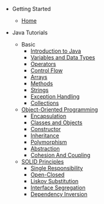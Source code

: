 * Getting Started
  * [Home](/)  

* Java Tutorials
  * Basic
    * [Introduction to Java](/blogs/java/basic/Introduction.md)
    * [Variables and Data Types](/blogs/java/basic/VariablesAndDataTypes.md)
    * [Operators](/blogs/java/basic/Operators.md)
    * [Control Flow](/blogs/java/basic/ControlFlow.md)
    * [Arrays](/blogs/java/basic/Arrays.md)
    * [Methods](/blogs/java/basic/Methods.md)
    * [Strings](/blogs/java/basic/Strings.md)
    * [Exception Handling](/blogs/java/basic/ExceptionHandling.md)
    * [Collections](/blogs/java/basic/Collections.md)
  * [Object-Oriented Programming](/blogs/java/oops/oops.md)  
    * [Encapsulation](/blogs/java/oops/Encapsulation.md)
    * [Classes and Objects](/blogs/java/oops/ClassesAndObjects.md)
    * [Constructor](/blogs/java/oops/Constructors.md)
    * [Inheritance](/blogs/java/oops/Inheritance.md)
    * [Polymorphism](/blogs/java/oops/Polymorphism.md)
    * [Abstraction](/blogs/java/oops/Abstraction.md)
    * [Cohesion And Coupling](/blogs/java/oops/CohesionAndCoupling.md)    
  * [SOLID Principles](/blogs/java/oops/solid.md) 
    * [Single Responsibility](/blogs/java/oops/SingleResponsibility.md)
    * [Open-Closed](/blogs/java/oops/OpenClosed.md)
    * [Liskov Substitution](/blogs/java/oops/LiskovSubstitution.md)
    * [Interface Segregation](/blogs/java/oops/InterfaceSegregation.md)
    * [Dependency Inversion](/blogs/java/oops/DependencyInversion.md)

   
